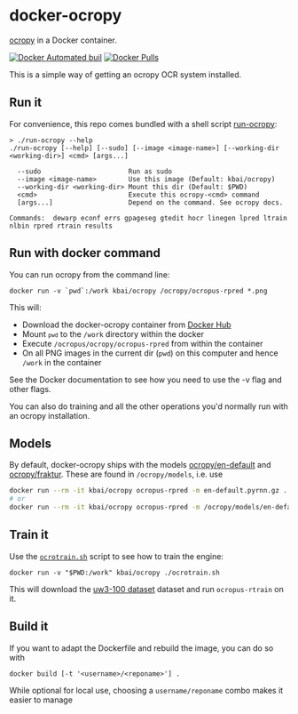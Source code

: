 docker-ocropy
=============
[ocropy](https://github.com/tmbdev/ocropy) in a Docker container.

[![Docker Automated buil](https://img.shields.io/docker/automated/kbai/ocropy.svg?maxAge=2592000)](https://hub.docker.com/r/kbai/ocropy/) [![Docker Pulls](https://img.shields.io/docker/pulls/kbai/ocropy.svg?maxAge=2592000)]()

This is a simple way of getting an ocropy OCR system installed.

## Run it

For convenience, this repo comes bundled with a shell script [run-ocropy](./run-ocropy):

```
> ./run-ocropy --help
./run-ocropy [--help] [--sudo] [--image <image-name>] [--working-dir <working-dir>] <cmd> [args...]

  --sudo                      Run as sudo
  --image <image-name>        Use this image (Default: kbai/ocropy)
  --working-dir <working-dir> Mount this dir (Default: $PWD)
  <cmd>                       Execute this ocropy-<cmd> command
  [args...]                   Depend on the command. See ocropy docs.

Commands:  dewarp econf errs gpageseg gtedit hocr linegen lpred ltrain nlbin rpred rtrain results 
```

## Run with docker command

You can run ocropy from the command line:

    docker run -v `pwd`:/work kbai/ocropy /ocropy/ocropus-rpred *.png

This will:

  * Download the docker-ocropy container from [Docker Hub](https://hub.docker.com/r/kbai/ocropy)
  * Mount <code>`pwd`</code> to the `/work` directory within the docker
  * Execute `/ocropus/ocropy/ocropus-rpred` from within the container
  * On all PNG images in the current dir (`pwd`) on this computer and hence `/work` in the container

See the Docker documentation to see how you need to use the -v flag and other flags.

You can also do training and all the other operations you'd normally run with an ocropy installation.

## Models

By default, docker-ocropy ships with the models
[ocropy/en-default](https://data.bib.uni-mannheim/json/ocropy/en-default) and
[ocropy/fraktur](https://data.bib.uni-mannheim/json/ocropy/fraktur). These are found in
`/ocropy/models`, i.e. use

```sh
docker run --rm -it kbai/ocropy ocropus-rpred -m en-default.pyrnn.gz ...
# or
docker run --rm -it kbai/ocropy ocropus-rpred -m /ocropy/models/en-default.pyrnn.gz ...
```

## Train it

Use the [`ocrotrain.sh`](./ocrotrain.sh) script to see how to train the engine:

    docker run -v "$PWD:/work" kbai/ocropy ./ocrotrain.sh

This will download the [uw3-100 dataset](https://storage.googleapis.com/tmbdev-public/uw5-100.tgz) dataset
and run `ocropus-rtrain` on it.

## Build it

If you want to adapt the Dockerfile and rebuild the image, you can do so with

    docker build [-t '<username>/<reponame>'] .

While optional for local use, choosing a `username/reponame` combo makes it easier to manage
